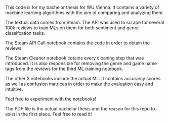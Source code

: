 This code is for my bachelor thesis for WU Vienna. It contains a variety of machine learning algorithms with the aim of comparing and analyzing them.

The textual data comes from Steam. The API was used to scrape for several 100k reviews to train MLs on them for both sentiment and genre classifcation tasks. 

The Steam API Call notebook contains the code in order to obtain the reviews. 

The Steam Cleaner notebook cotains every cleaning step that was introduced. It is also responsible for removing the genre and game name tags from the reviews for the third ML training notebook.

The other 3 notebooks include the actual ML. It contains accurarcy scores as well as confusion matrices in order to make the evaluation easy and intuitive.

Feel free to experiment with the notebooks!

The PDF file is the actual bachelor thesis and the reason for this repo to exist in the first place. Feel free to read it!
